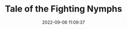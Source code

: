 ---
date: 2022-09-06 11:09:37
title: 'Tale of the Fighting Nymphs'	
tags: [free, 2D fighter, PC, 2.5D]
price: Free	
img: https://i.imgur.com/4ycx1b8.jpg
link: https://store.steampowered.com/app/1780690/The_Tale_of_Fighting_Nymphs/	
twitter: https://twitter.com/MyungsooLim
---